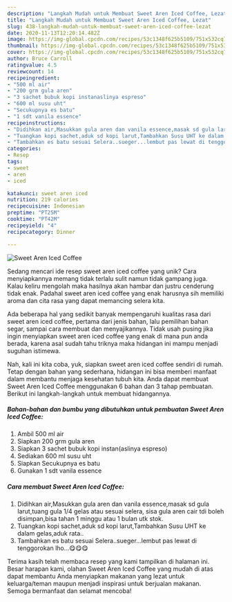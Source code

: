 ```yaml
---
description: "Langkah Mudah untuk Membuat Sweet Aren Iced Coffee, Lezat"
title: "Langkah Mudah untuk Membuat Sweet Aren Iced Coffee, Lezat"
slug: 438-langkah-mudah-untuk-membuat-sweet-aren-iced-coffee-lezat
date: 2020-11-13T12:20:14.482Z
image: https://img-global.cpcdn.com/recipes/53c1348f625b5109/751x532cq70/sweet-aren-iced-coffee-foto-resep-utama.jpg
thumbnail: https://img-global.cpcdn.com/recipes/53c1348f625b5109/751x532cq70/sweet-aren-iced-coffee-foto-resep-utama.jpg
cover: https://img-global.cpcdn.com/recipes/53c1348f625b5109/751x532cq70/sweet-aren-iced-coffee-foto-resep-utama.jpg
author: Bruce Carroll
ratingvalue: 4.5
reviewcount: 14
recipeingredient:
- "500 ml air"
- "200 grm gula aren"
- "3 sachet bubuk kopi instanaslinya espreso"
- "600 ml susu uht"
- "Secukupnya es batu"
- "1 sdt vanila essence"
recipeinstructions:
- "Didihkan air,Masukkan gula aren dan vanila essence,masak sd gula larut,tuang gula 1/4 gelas atau sesuai selera, sisa gula aren cair tdi boleh disimpan,bisa tahan 1 minggu atau 1 bulan utk stok."
- "Tuangkan kopi sachet,aduk sd kopi larut,Tambahkan Susu UHT ke dalam gelas,aduk rata.."
- "Tambahkan es batu sesuai Selera..sueger...lembut pas lewat di tenggorokan lho...😋😋😋"
categories:
- Resep
tags:
- sweet
- aren
- iced

katakunci: sweet aren iced 
nutrition: 219 calories
recipecuisine: Indonesian
preptime: "PT25M"
cooktime: "PT42M"
recipeyield: "4"
recipecategory: Dinner

---
```



![Sweet Aren Iced Coffee](https://img-global.cpcdn.com/recipes/53c1348f625b5109/751x532cq70/sweet-aren-iced-coffee-foto-resep-utama.jpg)

Sedang mencari ide resep sweet aren iced coffee yang unik? Cara menyiapkannya memang tidak terlalu sulit namun tidak gampang juga. Kalau keliru mengolah maka hasilnya akan hambar dan justru cenderung tidak enak. Padahal sweet aren iced coffee yang enak harusnya sih memiliki aroma dan cita rasa yang dapat memancing selera kita.

Ada beberapa hal yang sedikit banyak mempengaruhi kualitas rasa dari sweet aren iced coffee, pertama dari jenis bahan, lalu pemilihan bahan segar, sampai cara membuat dan menyajikannya. Tidak usah pusing jika ingin menyiapkan sweet aren iced coffee yang enak di mana pun anda berada, karena asal sudah tahu triknya maka hidangan ini mampu menjadi suguhan istimewa.




Nah, kali ini kita coba, yuk, siapkan sweet aren iced coffee sendiri di rumah. Tetap dengan bahan yang sederhana, hidangan ini bisa memberi manfaat dalam membantu menjaga kesehatan tubuh kita. Anda dapat membuat Sweet Aren Iced Coffee menggunakan 6 bahan dan 3 tahap pembuatan. Berikut ini langkah-langkah untuk membuat hidangannya.

<!--inarticleads1-->

##### Bahan-bahan dan bumbu yang dibutuhkan untuk pembuatan Sweet Aren Iced Coffee:

1. Ambil 500 ml air
1. Siapkan 200 grm gula aren
1. Siapkan 3 sachet bubuk kopi instan(aslinya espreso)
1. Sediakan 600 ml susu uht
1. Siapkan Secukupnya es batu
1. Gunakan 1 sdt vanila essence




<!--inarticleads2-->

##### Cara membuat Sweet Aren Iced Coffee:

1. Didihkan air,Masukkan gula aren dan vanila essence,masak sd gula larut,tuang gula 1/4 gelas atau sesuai selera, sisa gula aren cair tdi boleh disimpan,bisa tahan 1 minggu atau 1 bulan utk stok.
1. Tuangkan kopi sachet,aduk sd kopi larut,Tambahkan Susu UHT ke dalam gelas,aduk rata..
1. Tambahkan es batu sesuai Selera..sueger...lembut pas lewat di tenggorokan lho...😋😋😋




Terima kasih telah membaca resep yang kami tampilkan di halaman ini. Besar harapan kami, olahan Sweet Aren Iced Coffee yang mudah di atas dapat membantu Anda menyiapkan makanan yang lezat untuk keluarga/teman maupun menjadi inspirasi untuk berjualan makanan. Semoga bermanfaat dan selamat mencoba!
